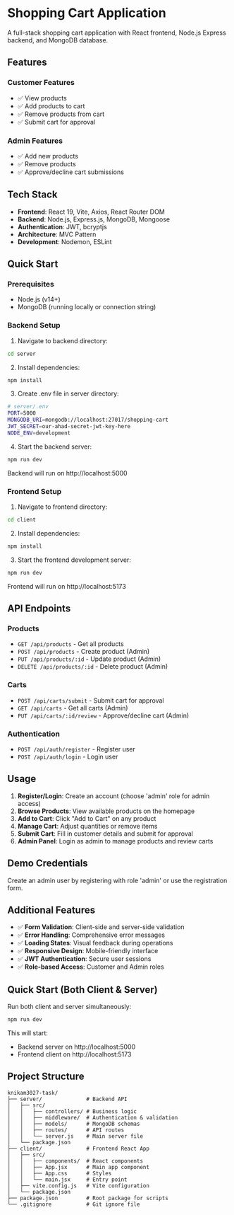 # Shopping Cart Application

A full-stack shopping cart application with React frontend, Node.js Express backend, and MongoDB database.

## Features

### Customer Features
- ✅ View products
- ✅ Add products to cart
- ✅ Remove products from cart
- ✅ Submit cart for approval

### Admin Features
- ✅ Add new products
- ✅ Remove products
- ✅ Approve/decline cart submissions

## Tech Stack

- **Frontend**: React 19, Vite, Axios, React Router DOM
- **Backend**: Node.js, Express.js, MongoDB, Mongoose
- **Authentication**: JWT, bcryptjs
- **Architecture**: MVC Pattern
- **Development**: Nodemon, ESLint

## Quick Start

### Prerequisites
- Node.js (v14+)
- MongoDB (running locally or connection string)

### Backend Setup

1. Navigate to backend directory:
```bash
cd server
```

2. Install dependencies:
```bash
npm install
```

3. Create .env file in server directory:
```bash
# server/.env
PORT=5000
MONGODB_URI=mongodb://localhost:27017/shopping-cart
JWT_SECRET=our-ahad-secret-jwt-key-here
NODE_ENV=development
```

4. Start the backend server:
```bash
npm run dev
```

Backend will run on http://localhost:5000

### Frontend Setup

1. Navigate to frontend directory:
```bash
cd client
```

2. Install dependencies:
```bash
npm install
```

3. Start the frontend development server:
```bash
npm run dev
```

Frontend will run on http://localhost:5173

## API Endpoints

### Products
- `GET /api/products` - Get all products
- `POST /api/products` - Create product (Admin)
- `PUT /api/products/:id` - Update product (Admin)
- `DELETE /api/products/:id` - Delete product (Admin)

### Carts
- `POST /api/carts/submit` - Submit cart for approval
- `GET /api/carts` - Get all carts (Admin)
- `PUT /api/carts/:id/review` - Approve/decline cart (Admin)

### Authentication
- `POST /api/auth/register` - Register user
- `POST /api/auth/login` - Login user

## Usage

1. **Register/Login**: Create an account (choose 'admin' role for admin access)
2. **Browse Products**: View available products on the homepage
3. **Add to Cart**: Click "Add to Cart" on any product
4. **Manage Cart**: Adjust quantities or remove items
5. **Submit Cart**: Fill in customer details and submit for approval
6. **Admin Panel**: Login as admin to manage products and review carts

## Demo Credentials

Create an admin user by registering with role 'admin' or use the registration form.

## Additional Features

- ✅ **Form Validation**: Client-side and server-side validation
- ✅ **Error Handling**: Comprehensive error messages
- ✅ **Loading States**: Visual feedback during operations
- ✅ **Responsive Design**: Mobile-friendly interface
- ✅ **JWT Authentication**: Secure user sessions
- ✅ **Role-based Access**: Customer and Admin roles

## Quick Start (Both Client & Server)

Run both client and server simultaneously:
```bash
npm run dev
```

This will start:
- Backend server on http://localhost:5000
- Frontend client on http://localhost:5173

## Project Structure

```
knikam3027-task/
├── server/              # Backend API
│   ├── src/
│   │   ├── controllers/ # Business logic
│   │   ├── middleware/  # Authentication & validation
│   │   ├── models/      # MongoDB schemas
│   │   ├── routes/      # API routes
│   │   └── server.js    # Main server file
│   └── package.json
├── client/              # Frontend React App
│   ├── src/
│   │   ├── components/  # React components
│   │   ├── App.jsx      # Main app component
│   │   ├── App.css      # Styles
│   │   └── main.jsx     # Entry point
│   ├── vite.config.js   # Vite configuration
│   └── package.json
├── package.json         # Root package for scripts
└── .gitignore           # Git ignore file
```